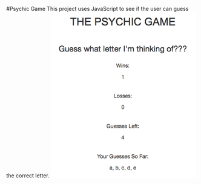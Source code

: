 #Psychic Game
This project uses JavaScript to see if the user can guess the correct letter. 
![Psychic Game](https://github.com/seancapelle/week-3-game-psychic/blob/master/assets/images/psychicgame.png)

